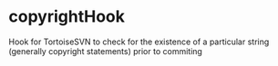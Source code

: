 # copyrightHook
Hook for TortoiseSVN to check for the existence of a particular string (generally copyright statements) prior to commiting
